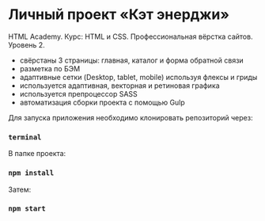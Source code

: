# Личный проект «Кэт энерджи» 

HTML Academy.
Курс: HTML и CSS. Профессиональная вёрстка сайтов. Уровень 2. 
- свёрстаны 3 страницы: главная, каталог и форма обратной связи
- разметка по БЭМ
- адаптивные сетки (Desktop, tablet, mobile) используя флексы и гриды
- используется адаптивная, векторная и ретиновая графика
- используется препроцессор SASS
- автоматизация сборки проекта с помощью Gulp

Для запуска приложения необходимо клонировать репозиторий через:
### `terminal`

В папке проекта:
### `npm install`

Затем:
### `npm start`

